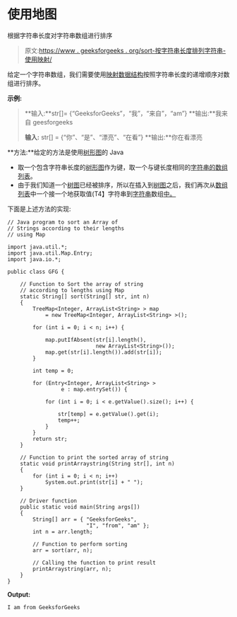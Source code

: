 # 使用地图

根据字符串长度对字符串数组进行排序

> 原文:[https://www . geeksforgeeks . org/sort-按字符串长度排列字符串-使用映射/](https://www.geeksforgeeks.org/sort-an-array-of-strings-according-to-string-lengths-using-map/)

给定一个字符串数组，我们需要使用[映射数据结构](https://www.geeksforgeeks.org/map-interface-java-examples/)按照字符串长度的递增顺序对数组进行排序。

**示例:**

> **输入:**str[]= {“GeeksforGeeks”，“我”，“来自”，“am”}
> **输出:**我来自 geesforgeeks
> 
> **输入:** str[] = {“你”、“是”、“漂亮”、“在看”}
> **输出:**你在看漂亮

**方法:**给定的方法是使用[树形图](https://www.geeksforgeeks.org/treemap-in-java/)的 Java

*   取一个包含字符串长度的[树形图](https://www.geeksforgeeks.org/treemap-in-java/)作为键，取一个与键长度相同的[字符串的](https://www.geeksforgeeks.org/strings-in-java/)[数组列表](https://www.geeksforgeeks.org/arraylist-in-java/)。
*   由于我们知道一个[树图](https://www.geeksforgeeks.org/treemap-in-java/)已经被排序，所以在插入到[树图](https://www.geeksforgeeks.org/treemap-in-java/)之后，我们再次从[数组列表](https://www.geeksforgeeks.org/arraylist-in-java/)中一个接一个地获取值(T4】字符串到[字符串](https://www.geeksforgeeks.org/strings-in-java/)数组[中。](https://www.geeksforgeeks.org/java-gq/arrays-gq/)

下面是上述方法的实现:

```
// Java program to sort an Array of
// Strings according to their lengths
// using Map

import java.util.*;
import java.util.Map.Entry;
import java.io.*;

public class GFG {

    // Function to Sort the array of string
    // according to lengths using Map
    static String[] sort(String[] str, int n)
    {
        TreeMap<Integer, ArrayList<String> > map
            = new TreeMap<Integer, ArrayList<String> >();

        for (int i = 0; i < n; i++) {

            map.putIfAbsent(str[i].length(),
                            new ArrayList<String>());
            map.get(str[i].length()).add(str[i]);
        }

        int temp = 0;

        for (Entry<Integer, ArrayList<String> >
                 e : map.entrySet()) {

            for (int i = 0; i < e.getValue().size(); i++) {

                str[temp] = e.getValue().get(i);
                temp++;
            }
        }
        return str;
    }

    // Function to print the sorted array of string
    static void printArraystring(String str[], int n)
    {
        for (int i = 0; i < n; i++)
            System.out.print(str[i] + " ");
    }

    // Driver function
    public static void main(String args[])
    {
        String[] arr = { "GeeksforGeeks",
                         "I", "from", "am" };
        int n = arr.length;

        // Function to perform sorting
        arr = sort(arr, n);

        // Calling the function to print result
        printArraystring(arr, n);
    }
}
```

**Output:**

```
I am from GeeksforGeeks

```